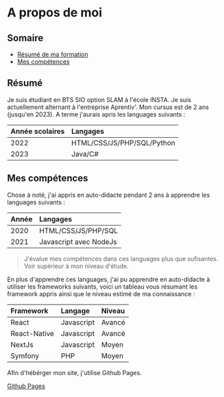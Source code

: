 # A propos de moi

## Somaire

- [Résumé de ma formation](#resume)
- [Mes compétences](#competences)

## Résumé
<div id="resume">
<p>
Je suis étudiant en BTS SIO option SLAM à l'école INSTA. Je suis actuellement alternant à l'entreprise Aprentiv'.
Mon cursus est de 2 ans (jusqu'en 2023).
A terme j'aurais apris les languages suivants :
</p>
</div>

| Année scolaires | Langages |
|:----------------|:--------|
| 2022 | HTML/CSS/JS/PHP/SQL/Python |
| 2023 | Java/C# |

## Mes compétences
<div id="competences">
<p>Chose à noté, j'ai appris en auto-didacte pendant 2 ans à apprendre les languages suivants :</p>
</div>

| Année | Langages |
|:------|:--------|
| 2020 | HTML/CSS/JS/PHP/SQL |
| 2021 | Javascript avec NodeJs |

> J'évalue mes compétences dans ces languages plus que sufisantes. Voir supérieur à mon niveau d'étude.

En plus d'apprendre ces languages, j'ai pu apprendre en auto-didacte à utiliser les frameworks suivants, voici un tableau vous résumant les framework appris ainsi que le niveau estimé de ma connaissance :

| Framework | Langage | Niveau |
|:---------|:--------|:-------|
| React | Javascript | Avancé |
| React-Native | Javascript | Avancé |
| NextJs | Javascript | Moyen |
| Symfony | PHP | Moyen |

Afin d'hébérger mon site, j'utilise Github Pages.

[Github Pages](https://pages.github.com/)